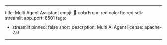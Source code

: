 
---
title: Multi Agent Assistant
emoji: 🚀
colorFrom: red
colorTo: red
sdk: streamlit
app_port: 8501
tags:
- streamlit
pinned: false
short_description: Multi AI Agent
license: apache-2.0
---
